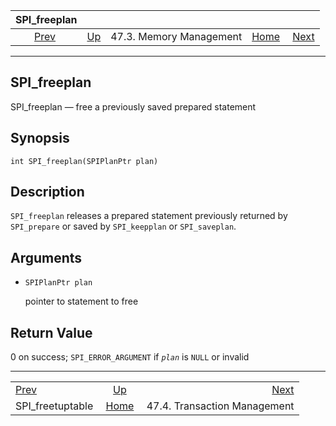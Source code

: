 <!--?xml version="1.0" encoding="UTF-8" standalone="no"?-->

|                      SPI\_freeplan                      |                                                 |                         |                                                       |                                                              |
| :-----------------------------------------------------: | :---------------------------------------------- | :---------------------: | ----------------------------------------------------: | -----------------------------------------------------------: |
| [Prev](spi-spi-freetupletable.html "SPI_freetuptable")  | [Up](spi-memory.html "47.3. Memory Management") | 47.3. Memory Management | [Home](index.html "PostgreSQL 17devel Documentation") |  [Next](spi-transaction.html "47.4. Transaction Management") |

***

[]()

## SPI\_freeplan

SPI\_freeplan — free a previously saved prepared statement

## Synopsis

    int SPI_freeplan(SPIPlanPtr plan)

## Description

`SPI_freeplan` releases a prepared statement previously returned by `SPI_prepare` or saved by `SPI_keepplan` or `SPI_saveplan`.

## Arguments

*   `SPIPlanPtr plan`

    pointer to statement to free

## Return Value

0 on success; `SPI_ERROR_ARGUMENT` if *`plan`* is `NULL` or invalid

***

|                                                         |                                                       |                                                              |
| :------------------------------------------------------ | :---------------------------------------------------: | -----------------------------------------------------------: |
| [Prev](spi-spi-freetupletable.html "SPI_freetuptable")  |    [Up](spi-memory.html "47.3. Memory Management")    |  [Next](spi-transaction.html "47.4. Transaction Management") |
| SPI\_freetuptable                                       | [Home](index.html "PostgreSQL 17devel Documentation") |                                 47.4. Transaction Management |
